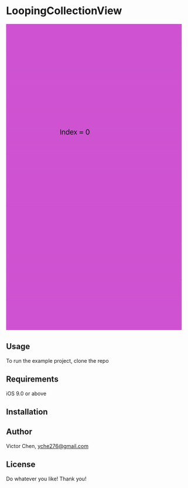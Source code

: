 # LoopingCollectionView

![alt tag](https://github.com/yche276/LoopingCollectionView/blob/master/doc/demo.gif)

## Usage

To run the example project, clone the repo

## Requirements
iOS 9.0 or above

## Installation


## Author

Victor Chen, yche276@gmail.com

## License

Do whatever you like! Thank you!

